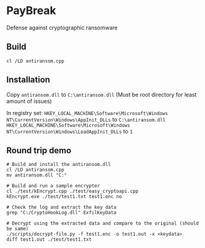 PayBreak
========
Defense against cryptographic ransomware

Build
-----
```
cl /LD antiransom.cpp
```

Installation
------------
Copy `antiransom.dll` to `C:\antiransom.dll` (Must be root directory for least amount of issues)

In registry set:
`HKEY_LOCAL_MACHINE\Software\Microsoft\Windows NT\CurrentVersion\Windows\AppInit_DLLs` to `C:\antiransom.dll`  
`HKEY_LOCAL_MACHINE\Software\Microsoft\Windows NT\CurrentVersion\Windows\LoadAppInit_DLLs` to `1`

Round trip demo
---------------
```
# Build and install the antiransom.dll
cl /LD antiransom.cpp
mv antiransom.dll "C:"

# Build and run a sample encrypter
cl ./test/kEncrypt.cpp ./test/easy_cryptoapi.cpp  
kEncrypt.exe ./test/test1.txt test1.enc no

# Check the log and extract the key data
grep "C:/CryptoHookLog.dll" ExfilKeyData

# Decrypt using the extracted data and compare to the original (should be same)
./scripts/decrypt-file.py -f test1.enc -o test1.out -x <keydata>
diff test1.out ./test/test1.txt
```
